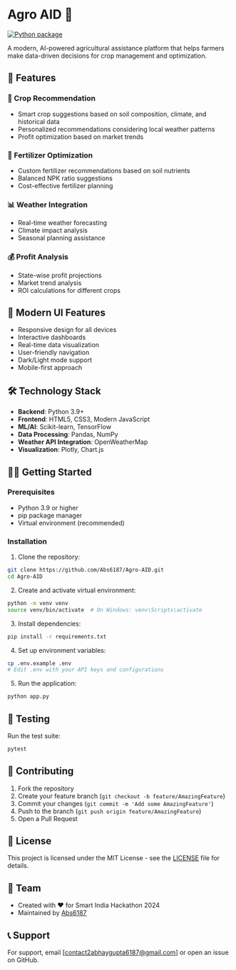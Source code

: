 # Agro AID 🌾

[![Python package](https://github.com/Abs6187/Agro-AID/actions/workflows/python-package.yml/badge.svg)](https://github.com/Abs6187/Agro-AID/actions/workflows/python-package.yml)

A modern, AI-powered agricultural assistance platform that helps farmers make data-driven decisions for crop management and optimization.

## 🌟 Features

### 🎯 Crop Recommendation
- Smart crop suggestions based on soil composition, climate, and historical data
- Personalized recommendations considering local weather patterns
- Profit optimization based on market trends

### 🌱 Fertilizer Optimization
- Custom fertilizer recommendations based on soil nutrients
- Balanced NPK ratio suggestions
- Cost-effective fertilizer planning

### 📊 Weather Integration
- Real-time weather forecasting
- Climate impact analysis
- Seasonal planning assistance

### 💰 Profit Analysis
- State-wise profit projections
- Market trend analysis
- ROI calculations for different crops

## 🚀 Modern UI Features
- Responsive design for all devices
- Interactive dashboards
- Real-time data visualization
- User-friendly navigation
- Dark/Light mode support
- Mobile-first approach

## 🛠️ Technology Stack
- **Backend**: Python 3.9+
- **Frontend**: HTML5, CSS3, Modern JavaScript
- **ML/AI**: Scikit-learn, TensorFlow
- **Data Processing**: Pandas, NumPy
- **Weather API Integration**: OpenWeatherMap
- **Visualization**: Plotly, Chart.js

## 🏃‍♂️ Getting Started

### Prerequisites
- Python 3.9 or higher
- pip package manager
- Virtual environment (recommended)

### Installation
1. Clone the repository:
```bash
git clone https://github.com/Abs6187/Agro-AID.git
cd Agro-AID
```

2. Create and activate virtual environment:
```bash
python -m venv venv
source venv/bin/activate  # On Windows: venv\Scripts\activate
```

3. Install dependencies:
```bash
pip install -r requirements.txt
```

4. Set up environment variables:
```bash
cp .env.example .env
# Edit .env with your API keys and configurations
```

5. Run the application:
```bash
python app.py
```

## 🧪 Testing
Run the test suite:
```bash
pytest
```

## 🤝 Contributing
1. Fork the repository
2. Create your feature branch (`git checkout -b feature/AmazingFeature`)
3. Commit your changes (`git commit -m 'Add some AmazingFeature'`)
4. Push to the branch (`git push origin feature/AmazingFeature`)
5. Open a Pull Request

## 📝 License
This project is licensed under the MIT License - see the [LICENSE](LICENSE) file for details.

## 👥 Team
- Created with ❤️ for Smart India Hackathon 2024
- Maintained by [Abs6187](https://github.com/Abs6187)

## 📞 Support
For support, email [contact2abhaygupta6187@gmail.com] or open an issue on GitHub.
